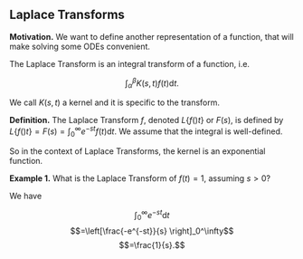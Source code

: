 ## Laplace Transforms

**Motivation.** We want to define another representation of a function, that will make solving some ODEs convenient.

The Laplace Transform is an integral transform of a function, i.e.

$$\int_\alpha^\beta{K(s,t)f(t)\text{d}t}.$$

We call $K(s,t)$ a kernel and it is specific to the transform.

**Definition.** The Laplace Transform $f$, denoted $L\{f()t\}$ or $F(s)$, is defined by $L\{f()t\} = F(s)= \int_0^\infty{e^{-st}f(t)\text{d}t}$. We assume that the integral is well-defined.

So in the context of Laplace Transforms, the kernel is an exponential function.

**Example 1.** What is the Laplace Transform of $f(t)=1$, assuming $s>0$?

We have

$$\int_0^\infty{e^{-st}\text{d}t}$$
$$=\left[\frac{-e^{-st}}{s} \right]_0^\infty$$
$$=\frac{1}{s}.$$



